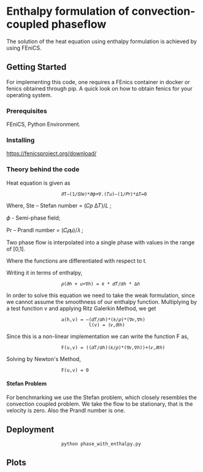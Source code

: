 # Enthalpy formulation of convection-coupled phaseflow

The solution of the heat equation using enthalpy formulation is achieved by using FEniCS.

## Getting Started
For implementing this code, one requires a FEnics container in docker or fenics obtained through pip. A quick look on how to obtain fenics for your operating system.

### Prerequisites
FEniCS, Python Environment. 

### Installing
https://fenicsproject.org/download/

### Theory behind the code
Heat equation is given as 
                
                        𝜕T−(1/𝑆𝑡𝑒)*𝜕𝜙+∇.(𝑇𝑢)−(1/𝑃𝑟)*∆T=0
                        
Where, Ste – Stefan number = (𝐶𝑝 ∆𝑇)/𝐿   ; 
  
  𝜙 - Semi-phase field;
      
  Pr – Prandl number = (𝐶*𝑝*μ)/𝜆 ;
    
Two phase flow is interpolated into a single phase with values in the range of \[0,1\].
                                          
Where the functions are differentiated with respect to t.
            
Writing it in terms of enthalpy,

                        𝜌(𝜕ℎ + 𝑢∙∇ℎ) = 𝑘 * 𝑑𝑇/𝑑ℎ * ∆ℎ 
                   
In order to solve this equation we need to take the weak formulation, since we cannot assume the smoothness of our enthalpy function.
Multiplying by a test function v and applying Ritz Galerkin Method, we get

                        a(h,v) = −(𝑑𝑇/𝑑ℎ)*(𝑘/𝜌)*(∇𝑣,∇ℎ)
			            	      l(v) = (𝑣,𝜕𝑡ℎ)

Since this is a non-linear implementation we can write the function F as,

                        F(u,v) = ((𝑑𝑇/𝑑ℎ)(𝑘/𝜌)*(∇𝑣,∇ℎ))+(𝑣,𝜕𝑡ℎ)
                        
Solving by Newton's Method,
              
                        F(u,v) = 0
                        
#### Stefan Problem
For benchmarking we use the Stefan problem, which closely resembles the convection coupled problem. We take the flow to be stationary, 
that is the velocity is zero. Also the Prandl number is one.

## Deployment

                        python phase_with_enthalpy.py

## Plots
